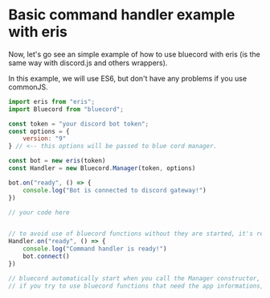 # Basic command handler example with eris

Now, let's go see an simple example of how to use bluecord with eris (is the same way with discord.js and others wrappers).

In this example, we will use ES6, but don't have any problems if you use commonJS.

```js
import eris from "eris";
import Bluecord from "bluecord";

const token = "your discord bot token";
const options = {
    version: "9"
} // <-- this options will be passed to blue cord manager.

const bot = new eris(token)
const Handler = new Bluecord.Manager(token, options)

bot.on("ready", () => {
    console.log("Bot is connected to discord gateway!")
})

// your code here


// to avoid use of bluecord functions without they are started, it's recommended to use the following code:
Handler.on("ready", () => {
    console.log("Command handler is ready!")
    bot.connect()
})

// bluecord automatically start when you call the Manager constructor, but if you use the Base_Manager, you need to start it manually.
// if you try to use bluecord functions that need the app informations, you will get an error.
```